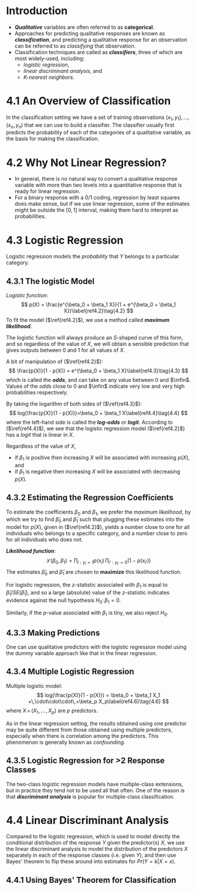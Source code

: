 # Introduction

* ***Qualitative*** variables are often referred to as **categorical**. 
* Approaches for predicting qualitative responses are known as ***classification***, and predicting a qualitative response for an observation can be referred to as *classifying* that observation.
* Classification techniques are called as ***classifiers***, three of which are most widely-used, including:
  * *logistic regression*,
  * *linear discriminant analysis*, and
  * *K-nearest neighbors*.

# 4.1 An Overview of Classification

In the classification setting we have a set of training observations $(x_1, y_1),\,...,\,(x_n, y_n)$ that we can use to build a classifier. The classifier usually first predicts the probability of each of the categories of a qualitative variable, as the basis for making the classification.

# 4.2 Why Not Linear Regression?

* In general, there is no natural way to convert a qualitative response variable with more than two levels into a quantitative response that is ready for linear regression.
* For a binary response with a 0/1 coding, regression by least squares does make sense, but if we use linear regression, some of the estimates might be outside the $[0,1]$ interval, making them hard to interpret as probabilities.

# 4.3 Logistic Regression

Logistic regression models the *probability* that $Y$ belongs to a particular category.

## 4.3.1 The logistic Model

*Logistic function*:
$$
p(X) = \frac{e^{\beta_0 + \beta_1 X}}{1 + e^{\beta_0 + \beta_1 X}}\label{ref4.2}\tag{4.2}
$$
To fit the model ($\ref{ref4.2}$), we use a method called ***maximum likelihood***. 

The logistic function will always produce an *S*-shaped curve of this form, and so regardless of the value of $X$, we will obtain a sensible prediction that gives outputs between 0 and 1 for all values of $X$.

A bit of manipulation of ($\ref{ref4.2}$):
$$
\frac{p(X)}{1 - p(X)} = e^{\beta_0 + \beta_1 X}\label{ref4.3}\tag{4.3}
$$
which is called the ***odds***, and can take on any value between 0 and $\infin$. Values of the *odds* close to 0 and $\infin$ indicate very low and very high probabilities respectively.

By taking the logarithm of both sides of ($\ref{ref4.3}$):
$$
log(\frac{p(X)}{1 - p(X)})=\beta_0 + \beta_1 X\label{ref4.4}\tag{4.4}
$$
where the left-hand side is called the ***log-odds*** or ***logit***. According to ($\ref{ref4.4}$), we see that the logistic regression model ($\ref{ref4.2}$) has a *logit* that is linear in $X$.

Regardless of the value of $X$,

* if $\beta_1$ is positive then increasing $X$ will be associated with increasing $p(X)$, and
* if $\beta_1$ is negative then increasing $X$ will be associated with decreasing $p(X)$.

## 4.3.2 Estimating the Regression Coefficients

To estimate the coefficients $\beta_0$ and $\beta_1$, we prefer the *maximum likelihood*, by which we try to find $\hat{\beta}_0$ and $\hat{\beta}_1$ such that plugging these estimates into the model for $p(X)$, given in ($\ref{ref4.2}$), yields a number close to one for all individuals who belongs to a specific category, and a number close to zero for all individuals who does not.

***Likelihood function***:
$$
\mathscr{L}(\beta_0, \beta_1)=\prod_{i:y_i=1} p(x_i)\,\prod_{i':y_{i'}=0} (1 - p(x_{i'}))\label{ref4.5}\tag{4.5}
$$
The estimates $\hat{\beta}_0$ and $\hat{\beta}_1$ are chosen to **maximize** this likelihood function.

For logistic regression, the *z*-statistic associated with $\beta_1$ is equal to $\hat{\beta}_1 / SE(\hat{\beta}_1)$, and so a large (absolute) value of the *z*-statistic indicates evidence against the null hypothesis $H_0:\,\beta_1=0$. 

Similarly, if the *p*-value associated with $\beta_1$ is tiny, we also reject $H_0$.

## 4.3.3 Making Predictions

One can use qualitative predictors with the logistic regression model using the dummy variable approach like that in the linear regression.

## 4.3.4 Multiple Logistic Regression

Multiple logistic model:
$$
log(\frac{p(X)}{1 - p(X)}) = \beta_0 + \beta_1 X_1 +\,\cdot\cdot\cdot\,+\beta_p X_p\label{ref4.6}\tag{4.6}
$$
where $X\,=\,(X_1,\,...\,,X_p)$ are *p* predictors.

As in the linear regression setting, the results obtained using one predictor may be quite different from those obtained using multiple predictors, especially when there is correlation among the predictors. This phenomenon is generally known as *confounding*.

## 4.3.5 Logistic Regression for >2 Response Classes

The two-class logistic regression  models have multiple-class extensions, but in practice they tend not to be used all that often. One of the reason is that ***discriminant analysis*** is popular for multiple-class classification.

# 4.4 Linear Discriminant Analysis

Compared to the logistic regression, which is used to model directly the conditional distribution of the response $Y$ given the predictor(s) $X$, we use the linear discriminant analysis to model the distribution of the predictors $X$ separately in each of the response classes (i.e. given $Y$), and then use Bayes' theorem to flip these around into estimates for $Pr(Y=k|X = x)$.

## 4.4.1 Using Bayes' Theorem for Classification








